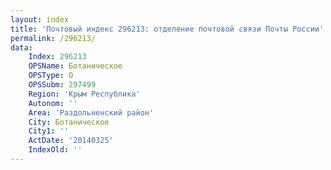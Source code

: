 ```yaml
---
layout: index
title: 'Почтовый индекс 296213: отделение почтовой связи Почты России'
permalink: /296213/
data:
    Index: 296213
    OPSName: Ботаническое
    OPSType: О
    OPSSubm: 297499
    Region: 'Крым Республика'
    Autonom: ''
    Area: 'Раздольненский район'
    City: Ботаническое
    City1: ''
    ActDate: '20140325'
    IndexOld: ''
---
```

